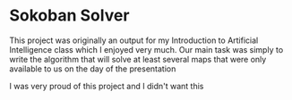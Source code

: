 # Sokoban Solver

This project was originally an output for my Introduction to Artificial Intelligence class which I enjoyed very much. Our main task was simply to write the algorithm that will solve at least several maps that were only available to us on the day of the presentation

I was very proud of this project and I didn't want this 
